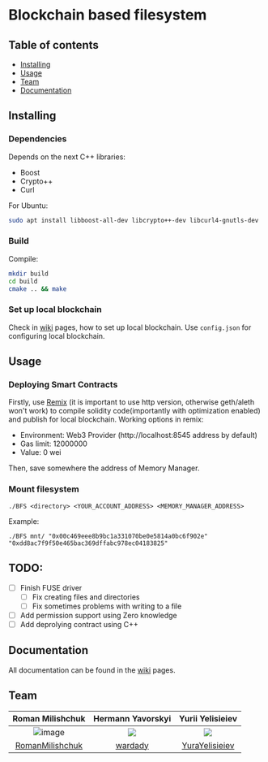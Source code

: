 # Blockchain based filesystem

## Table of contents
 - [Installing](#installing)
 - [Usage](#usage)
 - [Team](#team)
 - [Documentation](#documentation)
 
 
## Installing
### Dependencies
Depends on the next C++ libraries:
- Boost
- Crypto++
- Curl

For Ubuntu:
```sh
sudo apt install libboost-all-dev libcrypto++-dev libcurl4-gnutls-dev
```
### Build
Compile:
```sh
mkdir build
cd build
cmake .. && make
```

### Set up local blockchain
Check in [wiki](https://github.com/RomanMilishchuk/bfs/wiki/Setting-up-local-Ethereum-blockchain) pages, how to set up
local blockchain. Use `config.json` for configuring local blockchain.

## Usage

### Deploying Smart Contracts
Firstly, use [Remix](http://remix.ethereum.org/) (it is important to use http version, otherwise geth/aleth won't work) to
compile solidity code(importantly with optimization enabled) and publish for local blockchain. Working options in remix:
- Environment: Web3 Provider (http://localhost:8545 address by default)
- Gas limit: 12000000
- Value: 0 wei

Then, save somewhere the address of Memory Manager.

### Mount filesystem
```
./BFS <directory> <YOUR_ACCOUNT_ADDRESS> <MEMORY_MANAGER_ADDRESS>
```
Example:
```
./BFS mnt/ "0x00c469eee8b9bc1a331070be0e5814a0bc6f902e" "0xdd8ac7f9f50e465bac369dffabc978ec04183825"
```

## TODO:
- [ ] Finish FUSE driver
  - [ ] Fix creating files and directories
  - [ ] Fix sometimes problems with writing to a file
- [ ] Add permission support using Zero knowledge
- [ ] Add deprolying contract using C++

## Documentation
All documentation can be found in the [wiki](https://github.com/RomanMilishchuk/bfs/wiki) pages.

## Team
| **Roman Milishchuk** | **Hermann Yavorskyi** | **Yurii Yelisieiev** |
| :---: |:---:|:---:|
| ![image](https://user-images.githubusercontent.com/32875119/71295256-cc177a00-2383-11ea-92a5-944b3969e083.png) | <img src="https://hackernoon.com/hn-images/1*KWr54bVaO-XAQWwZPSHUXA.png"> | <img src="https://themerkle.com/wp-content/uploads/2015/03/maxresdefault.jpg"> |
| [RomanMilishchuk](https://github.com/RomanMilishchuk) | [wardady](https://github.com/wardady) | [YuraYelisieiev](https://github.com/YuraYelisieiev) |x
